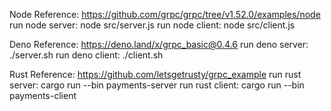 Node Reference:
https://github.com/grpc/grpc/tree/v1.52.0/examples/node
run node server: node src/server.js
run node client: node src/client.js

Deno Reference:
https://deno.land/x/grpc_basic@0.4.6
run deno server: ./server.sh
run deno client: ./client.sh

Rust Reference:
https://github.com/letsgetrusty/grpc_example
run rust server: cargo run --bin payments-server
run rust client: cargo run --bin payments-client